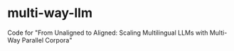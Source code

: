 # multi-way-llm
Code for "From Unaligned to Aligned: Scaling Multilingual LLMs with Multi-Way Parallel Corpora"
